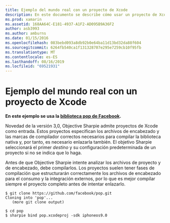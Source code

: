 ```yaml
---
title: Ejemplo del mundo real con un proyecto de Xcode
description: En este documento se describe cómo usar un proyecto de Xcode como entrada directa para el objetivo Sharpie, lo que simplifica el C# proceso de creación de enlaces a código de Objective-C.
ms.prod: xamarin
ms.assetid: 168AA64C-E181-4937-A1F2-AD095B9A36F2
author: asb3993
ms.author: amburns
ms.date: 01/15/2016
ms.openlocfilehash: 083bebd093a8db92b0e64ba11d13bd32da88f604
ms.sourcegitcommit: 6264fb540ca1f131328707e295e7259cb10f95fb
ms.translationtype: MT
ms.contentlocale: es-ES
ms.lasthandoff: 08/16/2019
ms.locfileid: "69521931"
---
```

# <a name="real-world-example-using-an-xcode-project"></a>Ejemplo del mundo real con un proyecto de Xcode

**En este ejemplo se usa la [biblioteca pop de Facebook](https://github.com/facebook/pop).**

Novedad de la versión 3,0, Objective Sharpie admite proyectos de Xcode como entrada. Estos proyectos especifican los archivos de encabezado y las marcas de compilador correctos necesarios para compilar la biblioteca nativa y, por tanto, es necesario enlazarla también. El objetivo Sharpie seleccionará el primer _destino_ y su configuración predeterminada de un proyecto si no se indica que lo haga.

Antes de que Objective Sharpie intente analizar los archivos de proyecto y de encabezado, debe compilarlos. Los proyectos suelen tener fases de compilación que estructurarán correctamente los archivos de encabezado para el consumo y la integración externos, por lo que es mejor compilar siempre el proyecto completo antes de intentar enlazarlo.

```
$ git clone https://github.com/facebook/pop.git
Cloning into 'pop'...
   (more git clone output)

$ cd pop
$ sharpie bind pop.xcodeproj -sdk iphoneos9.0
```
